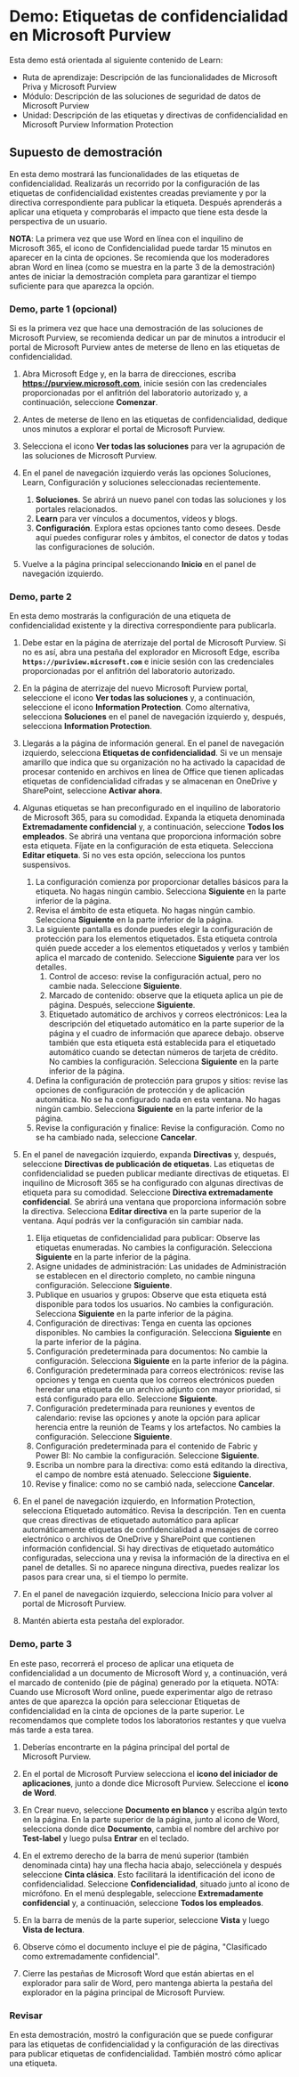 <!---
---
Demo: Título: "Etiquetas de confidencialidad en Microsoft Purview" Ruta de aprendizaje/Módulo/Unidad: "Ruta de aprendizaje: Descripción de las funcionalidades de Microsoft Priva y Microsoft Purview; Módulo 2: Descripción de las soluciones de seguridad de datos de Microsoft Purview; Unidad 4: Descripción de las etiquetas y directivas de confidencialidad en Microsoft Purview Information Protection"
---
--->

# Demo: Etiquetas de confidencialidad en Microsoft Purview

Esta demo está orientada al siguiente contenido de Learn:

- Ruta de aprendizaje: Descripción de las funcionalidades de Microsoft Priva y Microsoft Purview
- Módulo: Descripción de las soluciones de seguridad de datos de Microsoft Purview
- Unidad: Descripción de las etiquetas y directivas de confidencialidad en Microsoft Purview Information Protection

## Supuesto de demostración

En esta demo mostrará las funcionalidades de las etiquetas de confidencialidad.  Realizarás un recorrido por la configuración de las etiquetas de confidencialidad existentes creadas previamente y por la directiva correspondiente para publicar la etiqueta.   Después aprenderás a aplicar una etiqueta y comprobarás el impacto que tiene esta desde la perspectiva de un usuario.

**NOTA**: La primera vez que use Word en línea con el inquilino de Microsoft 365, el icono de Confidencialidad puede tardar 15 minutos en aparecer en la cinta de opciones. Se recomienda que los moderadores abran Word en línea (como se muestra en la parte 3 de la demostración) antes de iniciar la demostración completa para garantizar el tiempo suficiente para que aparezca la opción.

### Demo, parte 1 (opcional)

Si es la primera vez que hace una demostración de las soluciones de Microsoft Purview, se recomienda dedicar un par de minutos a introducir el portal de Microsoft Purview antes de meterse de lleno en las etiquetas de confidencialidad.

1. Abra Microsoft Edge y, en la barra de direcciones, escriba **https://purview.microsoft.com**, inicie sesión con las credenciales proporcionadas por el anfitrión del laboratorio autorizado y, a continuación, seleccione **Comenzar**.  

1. Antes de meterse de lleno en las etiquetas de confidencialidad, dedique unos minutos a explorar el portal de Microsoft Purview.

1. Selecciona el icono **Ver todas las soluciones** para ver la agrupación de las soluciones de Microsoft Purview.

1. En el panel de navegación izquierdo verás las opciones Soluciones, Learn, Configuración y soluciones seleccionadas recientemente.
    1. **Soluciones**. Se abrirá un nuevo panel con todas las soluciones y los portales relacionados.
    1. **Learn** para ver vínculos a documentos, vídeos y blogs.
    1. **Configuración**. Explora estas opciones tanto como desees. Desde aquí puedes configurar roles y ámbitos, el conector de datos y todas las configuraciones de solución.

1. Vuelve a la página principal seleccionando **Inicio** en el panel de navegación izquierdo.

### Demo, parte 2

En esta demo mostrarás la configuración de una etiqueta de confidencialidad existente y la directiva correspondiente para publicarla.

1. Debe estar en la página de aterrizaje del portal de Microsoft Purview.  Si no es así, abra una pestaña del explorador en Microsoft Edge, escriba **`https://puriview.microsoft.com`** e inicie sesión con las credenciales proporcionadas por el anfitrión del laboratorio autorizado.

1. En la página de aterrizaje del nuevo Microsoft Purview portal, seleccione el icono **Ver todas las soluciones** y, a continuación, seleccione el icono **Information Protection**. Como alternativa, selecciona **Soluciones** en el panel de navegación izquierdo y, después, selecciona **Information Protection**.

1. Llegarás a la página de información general. En el panel de navegación izquierdo, selecciona **Etiquetas de confidencialidad**. Si ve un mensaje amarillo que indica que su organización no ha activado la capacidad de procesar contenido en archivos en línea de Office que tienen aplicadas etiquetas de confidencialidad cifradas y se almacenan en OneDrive y SharePoint,  seleccione **Activar ahora**.

1. Algunas etiquetas se han preconfigurado en el inquilino de laboratorio de Microsoft 365, para su comodidad. Expanda la etiqueta denominada **Extremadamente confidencial** y, a continuación, seleccione **Todos los empleados**.  Se abrirá una ventana que proporciona información sobre esta etiqueta.  Fíjate en la configuración de esta etiqueta.  Selecciona **Editar etiqueta**. Si no ves esta opción, selecciona los puntos suspensivos.
    1. La configuración comienza por proporcionar detalles básicos para la etiqueta.  No hagas ningún cambio.  Selecciona **Siguiente** en la parte inferior de la página.
    1. Revisa el ámbito de esta etiqueta. No hagas ningún cambio.  Selecciona **Siguiente** en la parte inferior de la página.
    1. La siguiente pantalla es donde puedes elegir la configuración de protección para los elementos etiquetados. Esta etiqueta controla quién puede acceder a los elementos etiquetados y verlos y también aplica el marcado de contenido.  Seleccione **Siguiente** para ver los detalles.
        1. Control de acceso: revise la configuración actual, pero no cambie nada.  Seleccione **Siguiente**.
        1. Marcado de contenido: observe que la etiqueta aplica un pie de página.  Después, seleccione **Siguiente**.
        1. Etiquetado automático de archivos y correos electrónicos: Lea la descripción del etiquetado automático en la parte superior de la página y el cuadro de información que aparece debajo.  observe también que esta etiqueta está establecida para el etiquetado automático cuando se detectan números de tarjeta de crédito. No cambies la configuración.  Selecciona **Siguiente** en la parte inferior de la página.
    1. Defina la configuración de protección para grupos y sitios: revise las opciones de configuración de protección y de aplicación automática.  No se ha configurado nada en esta ventana.  No hagas ningún cambio. Selecciona **Siguiente** en la parte inferior de la página.
    1. Revise la configuración y finalice: Revise la configuración.  Como no se ha cambiado nada, seleccione **Cancelar**.

1. En el panel de navegación izquierdo, expanda **Directivas** y, después, seleccione **Directivas de publicación de etiquetas**.  Las etiquetas de confidencialidad se pueden publicar mediante directivas de etiquetas.  El inquilino de Microsoft 365 se ha configurado con algunas directivas de etiqueta para su comodidad. Seleccione **Directiva extremadamente confidencial**.  Se abrirá una ventana que proporciona información sobre la directiva. Selecciona **Editar directiva** en la parte superior de la ventana.  Aquí podrás ver la configuración sin cambiar nada.
    1. Elija etiquetas de confidencialidad para publicar:  Observe las etiquetas enumeradas.  No cambies la configuración.  Selecciona **Siguiente** en la parte inferior de la página.
    1. Asigne unidades de administración: Las unidades de Administración se establecen en el directorio completo, no cambie ninguna configuración. Seleccione **Siguiente**.  
    1. Publique en usuarios y grupos:  Observe que esta etiqueta está disponible para todos los usuarios.  No cambies la configuración.  Selecciona **Siguiente** en la parte inferior de la página.
    1. Configuración de directivas: Tenga en cuenta las opciones disponibles. No cambies la configuración.  Selecciona **Siguiente** en la parte inferior de la página.
    1. Configuración predeterminada para documentos: No cambie la configuración.  Selecciona **Siguiente** en la parte inferior de la página.
    1. Configuración predeterminada para correos electrónicos: revise las opciones y tenga en cuenta que los correos electrónicos pueden heredar una etiqueta de un archivo adjunto con mayor prioridad, si está configurado para ello. Seleccione **Siguiente**.
    1. Configuración predeterminada para reuniones y eventos de calendario: revise las opciones y anote la opción para aplicar herencia entre la reunión de Teams y los artefactos. No cambies la configuración.  Seleccione **Siguiente**.
    1. Configuración predeterminada para el contenido de Fabric y Power BI: No cambie la configuración.  Seleccione **Siguiente**.
    1. Escriba un nombre para la directiva: como está editando la directiva, el campo de nombre está atenuado.  Seleccione **Siguiente**.
    1. Revise y finalice: como no se cambió nada, seleccione **Cancelar**.

1. En el panel de navegación izquierdo, en Information Protection, selecciona Etiquetado automático. Revisa la descripción. Ten en cuenta que creas directivas de etiquetado automático para aplicar automáticamente etiquetas de confidencialidad a mensajes de correo electrónico o archivos de OneDrive y SharePoint que contienen información confidencial. Si hay directivas de etiquetado automático configuradas, selecciona una y revisa la información de la directiva en el panel de detalles.  Si no aparece ninguna directiva, puedes realizar los pasos para crear una, si el tiempo lo permite.

1. En el panel de navegación izquierdo, selecciona Inicio para volver al portal de Microsoft Purview.

1. Mantén abierta esta pestaña del explorador.

### Demo, parte 3

En este paso, recorrerá el proceso de aplicar una etiqueta de confidencialidad a un documento de Microsoft Word y, a continuación, verá el marcado de contenido (pie de página) generado por la etiqueta. NOTA: Cuando use Microsoft Word online, puede experimentar algo de retraso antes de que aparezca la opción para seleccionar Etiquetas de confidencialidad en la cinta de opciones de la parte superior.  Le recomendamos que complete todos los laboratorios restantes y que vuelva más tarde a esta tarea.

1. Deberías encontrarte en la página principal del portal de Microsoft Purview. 
1. En el portal de Microsoft Purview selecciona el **icono del iniciador de aplicaciones**, junto a donde dice Microsoft Purview. Seleccione el **icono de Word**.  

1. En Crear nuevo, seleccione **Documento en blanco** y escriba algún texto en la página.  En la parte superior de la página, junto al icono de Word, selecciona donde dice **Documento**, cambia el nombre del archivo por **Test-label** y luego pulsa **Entrar** en el teclado.

1. En el extremo derecho de la barra de menú superior (también denominada cinta) hay una flecha hacia abajo, selecciónela y después seleccione **Cinta clásica**.  Esto facilitará la identificación del icono de confidencialidad. Seleccione **Confidencialidad**, situado junto al icono de micrófono. En el menú desplegable, seleccione **Extremadamente confidencial** y, a continuación, seleccione **Todos los empleados**.  

1. En la barra de menús de la parte superior, seleccione **Vista** y luego **Vista de lectura**.

1. Observe cómo el documento incluye el pie de página, "Clasificado como extremadamente confidencial".  

1. Cierre las pestañas de Microsoft Word que están abiertas en el explorador para salir de Word, pero mantenga abierta la pestaña del explorador en la página principal de Microsoft Purview.

### Revisar

En esta demostración, mostró la configuración que se puede configurar para las etiquetas de confidencialidad y la configuración de las directivas para publicar etiquetas de confidencialidad. También mostró cómo aplicar una etiqueta.
